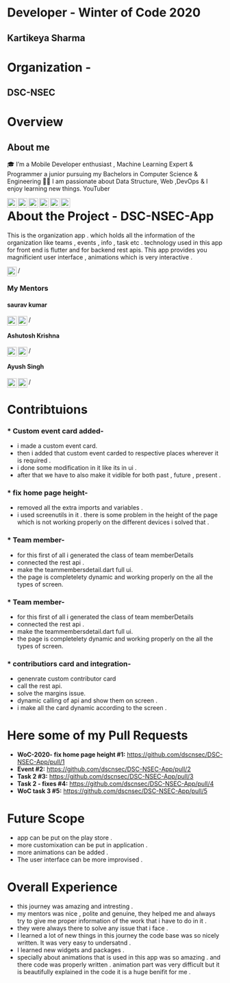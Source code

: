 # Developer - Winter of Code 2020

## Kartikeya Sharma

# Organization -

## DSC-NSEC

# Overview


## About me


🎓 I’m a Mobile Developer enthusiast , Machine Learning Expert & Programmer a junior pursuing my Bachelors in Computer Science & Engineering 👨‍💻 I am passionate about Data Structure, Web ,DevOps & I enjoy learning new things. YouTuber

[<img align="left" alt="kartikeya sharma" width="22px" src="https://upload.wikimedia.org/wikipedia/commons/thumb/c/c4/Globe_icon.svg/1024px-Globe_icon.svg.png" />][website]
[<img align="left" alt="kartikeya sharma | LinkedIn" width="22px" src="https://cdn.jsdelivr.net/npm/simple-icons@v3/icons/linkedin.svg" />][linkedin]
[<img align="left" alt="kartikeya sharma | LinkedIn" width="22px" src="https://cdn.jsdelivr.net/npm/simple-icons@v3/icons/medium.svg" />][medium]
[<img align="left" alt="kartikeya sharma | Whatsapp" width="22px" src="https://cdn.jsdelivr.net/npm/simple-icons@v3/icons/youtube.svg" />][youtube]
[<img align="left" alt="kartikeya sharma | Whatsapp" width="22px" src="https://cdn.jsdelivr.net/npm/simple-icons@v3/icons/gmail.svg" />][mail]
[<img align="left" alt="kartikeya sharma | Whatsapp" width="22px" src="https://cdn.jsdelivr.net/npm/simple-icons@v3/icons/twitter.svg" />][twitter]
# About the Project - DSC-NSEC-App
This is the organization app . which holds all the information of the organization like teams , events , info , task etc . technology used in this app for front end is flutter and for backend rest apis. This app provides you magnificient user interface , animations which is very interactive .   

[project]: https://github.com/dscnsec/DSC-NSEC-App/
[<img align="left" alt="project " width="22px" src="https://cdns.iconmonstr.com/wp-content/assets/preview/2012/240/iconmonstr-github-1.png" />][project]/


### My Mentors

#### saurav kumar

[<img align="left" alt="linked in" width="22px" src="https://cdn.jsdelivr.net/npm/simple-icons@v3/icons/linkedin.svg" />][sauravKumarLinkedIn]
[<img align="left" alt="github" width="22px" src="https://cdns.iconmonstr.com/wp-content/assets/preview/2012/240/iconmonstr-github-1.png" />][sauravKumarGithub]/


#### Ashutosh Krishna


[<img align="left" alt="linked in" width="22px" src="https://cdn.jsdelivr.net/npm/simple-icons@v3/icons/linkedin.svg" />][ashutoshKrishnaLinkedIn]
[<img align="left" alt="github" width="22px" src="https://cdns.iconmonstr.com/wp-content/assets/preview/2012/240/iconmonstr-github-1.png" />][ashutoshKrishnaGithub]/
 

#### Ayush Singh

[<img align="left" alt="linked in" width="22px" src="https://cdn.jsdelivr.net/npm/simple-icons@v3/icons/linkedin.svg" />][ayushSinghLinkedIn]
[<img align="left" alt="github" width="22px" src="https://cdns.iconmonstr.com/wp-content/assets/preview/2012/240/iconmonstr-github-1.png" />][ayushSinghGithub]/

# Contribtuions

### * Custom event card added-
- i made a custom event card.
- then i added that custom event carded to respective places wherever it is required .
- i done some modification in it like its in ui .
- after that we have to also make it vidible for both past , future , present .

### * fix home page height-
- removed all the extra imports and variables .
- i used screenutils in it . there is some problem in the height of the page which is not working properly on the different devices i solved that .

### * Team member-
- for this first of all i generated the class of team memberDetails
- connected the rest api .
- make the teammembersdetail.dart full ui. 
- the page is completelety dynamic and working properly on the all the types of screen.


### * Team member-
- for this first of all i generated the class of team memberDetails
- connected the rest api .
- make the teammembersdetail.dart full ui. 
- the page is completelety dynamic and working properly on the all the types of screen.

### * contributiors card and integration-
- genenrate custom contributor card
- call the rest api.
- solve the margins issue.
- dynamic calling of api and show them on screen .
- i make all the card dynamic according to the screen .




# Here some of my Pull Requests
* **WoC-2020- fix home page height #1:** https://github.com/dscnsec/DSC-NSEC-App/pull/1
* **Event #2:** https://github.com/dscnsec/DSC-NSEC-App/pull/2
* **Task 2 #3:** https://github.com/dscnsec/DSC-NSEC-App/pull/3
* **Task 2 - fixes #4:** https://github.com/dscnsec/DSC-NSEC-App/pull/4
* **WoC task 3 #5:**  https://github.com/dscnsec/DSC-NSEC-App/pull/5

# Future Scope

- app can be put on the play store .
- more customixation can be put in application .
- more animations can be added .
- The user interface can be more improvised .

# Overall Experience
* this journey was amazing and intresting .
* my mentors was nice , polite and genuine, they helped me and always try to give me proper information of the work that i have to do in it .
* they were always there to solve any issue that i face .
* I learned a lot of new things in this journey the code base was so nicely written. It was very easy to undersatnd .
* I learned new widgets and packages .
* specially about animations that is used in this app was so amazing . and there code was properly written . animation part was very difficult but it is beautifully explained in the code it is a huge benifit for me .


[website]: https://savagecarol.github.io/
[linkedin]: https://www.linkedin.com/in/savagecarol/
[medium]: https://karthiksharma1411.medium.com/
[twitter]: https://twitter.com/_savage_carol_
[mail]: mailto:karthiksharma1411@gmail.com
[youtube]: https://www.youtube.com/channel/UCbaBHATNs2ved8TWVJYhZ7Q?view_as=subscribe
[ayushSinghLinkedIn]: https://www.linkedin.com/in/ashutoshkrris/
[ayushSinghGithub]: https://github.com/ashutoshkrris
[ashutoshKrishnaLinkedIn]: https://www.linkedin.com/in/ashutoshkrris/
[ashutoshKrishnaGithub]: https://github.com/ashutoshkrris
[sauravKumarLinkedIn]: https://www.linkedin.com/in/saurav0001kumar/
[sauravKumarGithub]: https://github.com/saurav0001kumar


